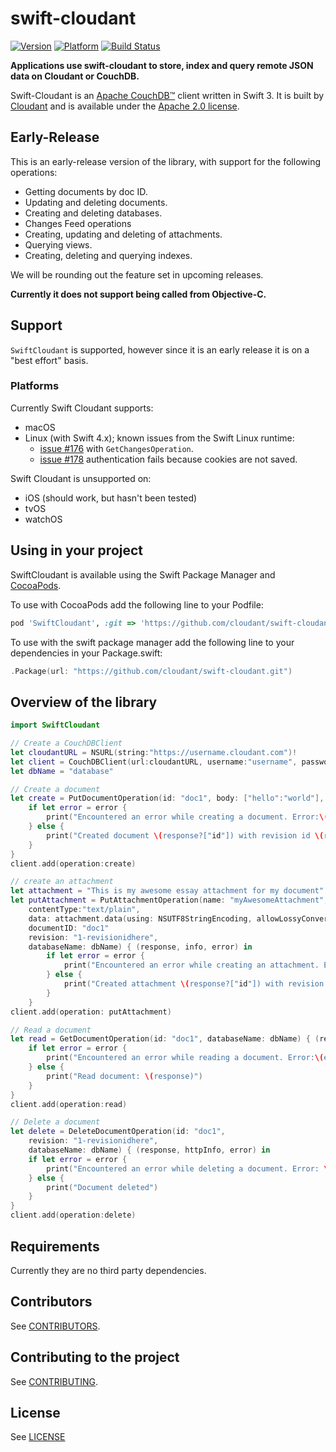 # swift-cloudant
[![Version](http://cocoapod-badges.herokuapp.com/v/SwiftCloudant/badge.png)](http://cocoadocs.org/docsets/SwiftCloudant)
[![Platform](http://cocoapod-badges.herokuapp.com/p/CDTDatastore/SwiftCloudant.png)](http://cocoadocs.org/docsets/SwiftCloudant)
[![Build Status](https://travis-ci.org/cloudant/swift-cloudant.svg?branch=master)](https://travis-ci.org/cloudant/swift-cloudant)

**Applications use swift-cloudant to store, index and query remote
JSON data on Cloudant or CouchDB.**

Swift-Cloudant is an [Apache CouchDB&trade;][acdb] client written in Swift 3. It
is built by [Cloudant](https://cloudant.com) and is available under the
[Apache 2.0 license][ap2].

[ap2]: https://github.com/cloudant/sync-android/blob/master/LICENSE
[acdb]: http://couchdb.apache.org/

## Early-Release

This is an early-release version of the library, with support for the following operations:

- Getting documents by doc ID.
- Updating and deleting documents.
- Creating and deleting databases.
- Changes Feed operations
- Creating, updating and deleting of attachments.
- Querying views.
- Creating, deleting and querying indexes.

We will be rounding out the feature set in upcoming releases.

**Currently it does not support being called from Objective-C.**

## Support

`SwiftCloudant` is supported, however since it is an early release it is
on a "best effort" basis.

### Platforms

Currently Swift Cloudant supports:

- macOS
- Linux (with Swift 4.x); known issues from the Swift Linux runtime:
    - [issue #176](https://github.com/cloudant/swift-cloudant/issues/176) with `GetChangesOperation`.
    - [issue #178](https://github.com/cloudant/swift-cloudant/issues/178) authentication fails because cookies are not saved.


Swift Cloudant is unsupported on:

- iOS (should work, but hasn't been tested)
- tvOS
- watchOS

## Using in your project

SwiftCloudant is available using the Swift Package Manager and [CocoaPods](http://cocoapods.org).

To use with CocoaPods add the following line to your Podfile:

```ruby
pod 'SwiftCloudant', :git => 'https://github.com/cloudant/swift-cloudant.git'
```

To use with the swift package manager add the following line to your dependencies
in your Package.swift:
```swift
.Package(url: "https://github.com/cloudant/swift-cloudant.git")
```
## <a name="overview"></a>Overview of the library
```swift
import SwiftCloudant

// Create a CouchDBClient
let cloudantURL = NSURL(string:"https://username.cloudant.com")!
let client = CouchDBClient(url:cloudantURL, username:"username", password:"password")
let dbName = "database"

// Create a document
let create = PutDocumentOperation(id: "doc1", body: ["hello":"world"], databaseName: dbName) {(response, httpInfo, error) in
    if let error = error {
        print("Encountered an error while creating a document. Error:\(error)")
    } else {
        print("Created document \(response?["id"]) with revision id \(response?["rev"])")
    }
}
client.add(operation:create)

// create an attachment
let attachment = "This is my awesome essay attachment for my document"
let putAttachment = PutAttachmentOperation(name: "myAwesomeAttachment",
    contentType:"text/plain",
    data: attachment.data(using: NSUTF8StringEncoding, allowLossyConversion: false),
    documentID: "doc1"
    revision: "1-revisionidhere",
    databaseName: dbName) { (response, info, error) in
        if let error = error {
            print("Encountered an error while creating an attachment. Error:\(error)")
        } else {
            print("Created attachment \(response?["id"]) with revision id \(response?["rev"])")
        }       
    }   
client.add(operation: putAttachment)

// Read a document
let read = GetDocumentOperation(id: "doc1", databaseName: dbName) { (response, httpInfo, error) in
    if let error = error {
        print("Encountered an error while reading a document. Error:\(error)")
    } else {
        print("Read document: \(response)")
    }   
}
client.add(operation:read)

// Delete a document
let delete = DeleteDocumentOperation(id: "doc1",
    revision: "1-revisionidhere",
    databaseName: dbName) { (response, httpInfo, error) in
    if let error = error {
        print("Encountered an error while deleting a document. Error: \(error)")
    } else {
        print("Document deleted")
    }   
}
client.add(operation:delete)
```
## Requirements

Currently they are no third party dependencies.

## Contributors

See [CONTRIBUTORS](CONTRIBUTORS).

## Contributing to the project

See [CONTRIBUTING](CONTRIBUTING.md).

## License

See [LICENSE](LICENSE)

